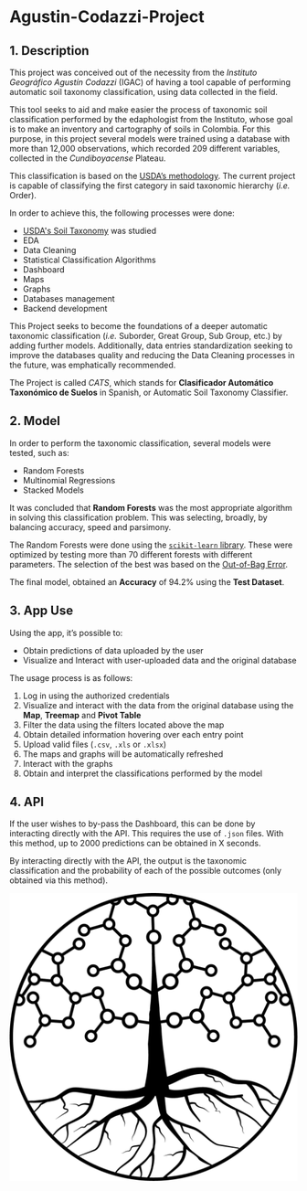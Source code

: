 # Agustin-Codazzi-Project

## 1.	Description

This project was conceived out of the necessity from the _Instituto Geográfico Agustín Codazzi_ (IGAC) of having a tool capable of performing automatic soil taxonomy classification, using data collected in the field. 

This tool seeks to aid and make easier the process of taxonomic soil classification performed by the edaphologist from the Instituto, whose goal is to make an inventory and cartography of soils in Colombia.  For this purpose, in this project several models were trained using a database with more than 12,000 observations, which recorded 209 different variables, collected in the _Cundiboyacense_ Plateau.

This classification is based on the [USDA’s methodology](https://www.nrcs.usda.gov/wps/portal/nrcs/main/soils/survey/class/). The current project is capable of classifying the first category in said taxonomic hierarchy (_i.e._ Order).

In order to achieve this, the following processes were done:
-	[USDA's Soil Taxonomy]() was studied
-	EDA
-	Data Cleaning
-	Statistical Classification Algorithms
-	Dashboard
-	Maps
-	Graphs
-	Databases management
-	Backend development

This Project seeks to become the foundations of a deeper automatic taxonomic classification (_i.e._ Suborder, Great Group, Sub Group, etc.) by adding further models. Additionally,  data entries standardization seeking to improve the databases quality and reducing the Data Cleaning processes in the future, was emphatically recommended.

The Project is called _CATS_, which stands for __Clasificador Automático Taxonómico de Suelos__ in Spanish, or Automatic Soil Taxonomy Classifier. 

## 2.	Model
	
In order to perform the taxonomic classification, several models were tested, such as:
-	Random Forests
-	Multinomial Regressions
-	Stacked Models

It was concluded that __Random Forests__ was the most appropriate algorithm in solving this classification problem. This was selecting, broadly, by balancing accuracy, speed and parsimony. 
 
The Random Forests were done using the [`scikit-learn` library]( https://scikit-learn.org/). These were optimized by testing more than 70 different forests with different parameters. The selection of the best was based on the [Out-of-Bag Error](https://en.wikipedia.org/wiki/Out-of-bag_error). 

The final model, obtained an __Accuracy__ of 94.2% using the __Test Dataset__. 


## 3.	App Use

Using the app, it’s possible to:
*	Obtain predictions of data uploaded by the user
*	Visualize and Interact with user-uploaded data and the original database
 
The usage process is as follows:
1.	Log in using the authorized credentials
2.	Visualize and interact with the data from the original database using the __Map__, __Treemap__ and __Pivot Table__
3.	Filter the data using the filters located above the map
4.	Obtain detailed information hovering over each entry point
5.	Upload valid files (`.csv`, `.xls` or `.xlsx`)
6.	The maps and graphs will be automatically refreshed 
7.	Interact with the graphs
8.	Obtain and interpret the classifications performed by the model


## 4.	API

If the user wishes to by-pass the Dashboard, this can be done by interacting directly with the API. This requires the use of `.json` files. With this method, up to 2000 predictions can be obtained in X seconds. 

By interacting directly with the API, the output is the taxonomic classification and the probability of each of the possible outcomes (only obtained via this method). 



![imagen](https://raw.githubusercontent.com/DS4A-Team19-2021/Agustin-Codazzi-Project/main/Images/logo_igac_fondo_blanco.png)



